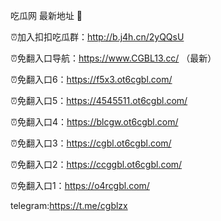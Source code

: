 吃瓜网 最新地址 👋 

⏰加入扣扣吃瓜群：http://b.j4h.cn/2yQQsU

⏰免翻入口导航：https://www.CGBL13.cc/  （最新）

⏰免翻入口6：https://f5x3.ot6cgbl.com/

⏰免翻入口5：https://4545511.ot6cgbl.com/

⏰免翻入口4：https://blcgw.ot6cgbl.com/

⏰免翻入口3：https://cgbl.ot6cgbl.com/

⏰免翻入口2：https://ccggbl.ot6cgbl.com/

⏰免翻入口1：https://o4rcgbl.com/

telegram:https://t.me/cgblzx


